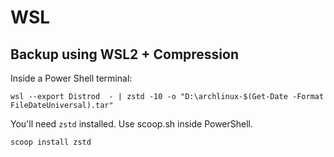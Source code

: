 # WSL

## Backup using WSL2 + Compression

Inside a Power Shell terminal:

    wsl --export Distrod  - | zstd -10 -o "D:\archlinux-$(Get-Date -Format FileDateUniversal).tar"

You'll need `zstd` installed. Use scoop.sh inside PowerShell.

    scoop install zstd

